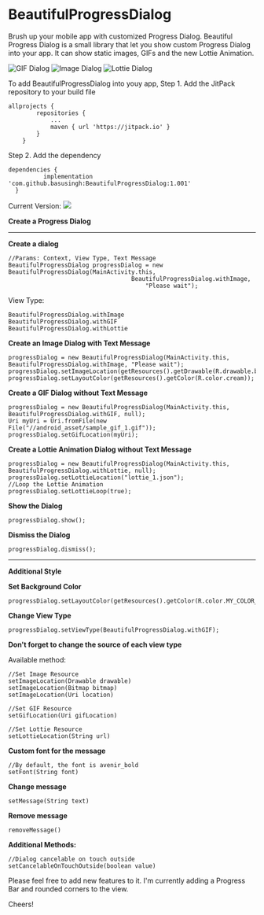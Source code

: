 # BeautifulProgressDialog
Brush up your mobile app with customized Progress Dialog. Beautiful Progress Dialog is a small library that let you show custom Progress Dialog into your app. It can show static images, GIFs and the new Lottie Animation.

![GIF Dialog](View_GIF.gif) ![Image Dialog](View_Image.gif) ![Lottie Dialog](View_Lottie.gif)

To add BeautifulProgressDialog into youy app,
Step 1. Add the JitPack repository to your build file
```
allprojects {
        repositories {
			...
            maven { url 'https://jitpack.io' }
        }
    }
  ```
  Step 2. Add the dependency
  ```
  dependencies {
	        implementation 'com.github.basusingh:BeautifulProgressDialog:1.001'
	}
  ```
 Current Version:  [![](https://jitpack.io/v/basusingh/BeautifulProgressDialog.svg)](https://jitpack.io/#basusingh/BeautifulProgressDialog)
 
 **Create a Progress Dialog**
 ________________________________________________
 **Create a dialog**
 ```
 //Params: Context, View Type, Text Message
 BeautifulProgressDialog progressDialog = new BeautifulProgressDialog(MainActivity.this, 
 									BeautifulProgressDialog.withImage,
									    "Please wait");
 ```
 View Type:
 ```
BeautifulProgressDialog.withImage
BeautifulProgressDialog.withGIF
BeautifulProgressDialog.withLottie
```


**Create an Image Dialog with Text Message**
```
progressDialog = new BeautifulProgressDialog(MainActivity.this, BeautifulProgressDialog.withImage, "Please wait");
progressDialog.setImageLocation(getResources().getDrawable(R.drawable.burger_logo));
progressDialog.setLayoutColor(getResources().getColor(R.color.cream));
```

**Create a GIF Dialog without Text Message**
```
progressDialog = new BeautifulProgressDialog(MainActivity.this, BeautifulProgressDialog.withGIF, null);
Uri myUri = Uri.fromFile(new File("//android_asset/sample_gif_1.gif"));
progressDialog.setGifLocation(myUri);
```

**Create a Lottie Animation Dialog without Text Message**
```
progressDialog = new BeautifulProgressDialog(MainActivity.this, BeautifulProgressDialog.withLottie, null);
progressDialog.setLottieLocation("lottie_1.json");
//Loop the Lottie Animation
progressDialog.setLottieLoop(true);
```

**Show the Dialog**
```
progressDialog.show();
```

**Dismiss the Dialog**
```
progressDialog.dismiss();
```

_________________________________________________

**Additional Style**

**Set Background Color**
```
progressDialog.setLayoutColor(getResources().getColor(R.color.MY_COLOR_NAME));
```

**Change View Type**
```
progressDialog.setViewType(BeautifulProgressDialog.withGIF);
```
**Don't forget to change the source of each view type**

Available method:
```
//Set Image Resource
setImageLocation(Drawable drawable)
setImageLocation(Bitmap bitmap)
setImageLocation(Uri location)

//Set GIF Resource
setGifLocation(Uri gifLocation)

//Set Lottie Resource
setLottieLocation(String url)
```

**Custom font for the message**
```
//By default, the font is avenir_bold
setFont(String font)
```

**Change message**
```
setMessage(String text)
```

**Remove message**
```
removeMessage()
```

**Additional Methods:**
```
//Dialog cancelable on touch outside
setCancelableOnTouchOutside(boolean value)
```








Please feel free to add new features to it. 
I'm currently adding a Progress Bar and rounded corners to the view.

Cheers!
